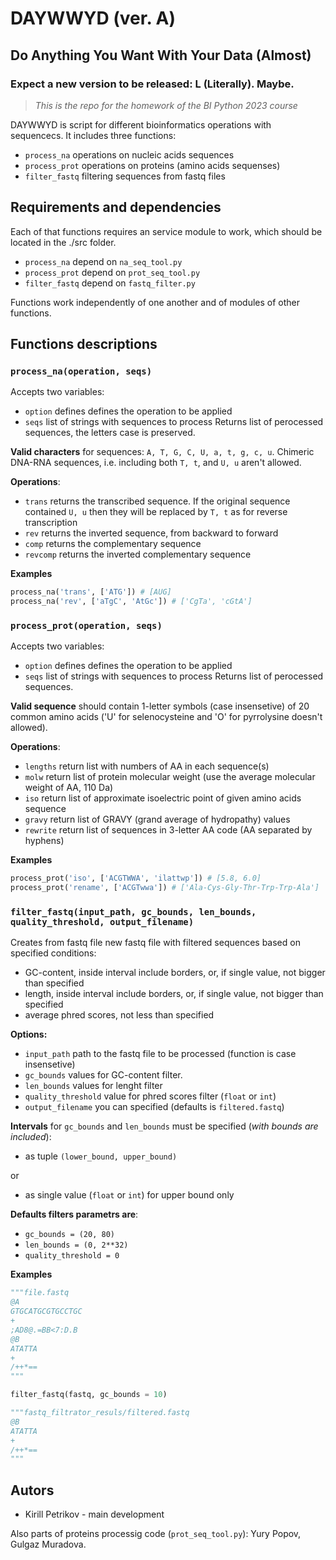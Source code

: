 # DAYWWYD (ver. A)
## Do Anything You Want With Your Data (Almost)
### Expect a new version to be released: L (Literally). Maybe.
> *This is the repo for the homework of the BI Python 2023 course*

DAYWWYD is script for different bioinformatics operations with sequencecs.
It includes three functions:
- `process_na` operations on nucleic acids sequences
- `process_prot` operations on proteins (amino acids sequenses)
- `filter_fastq` filtering sequences from fastq files

## Requirements and dependencies

Each of that functions requires an service module to work, which should be located in the ./src folder.
- `process_na` depend on `na_seq_tool.py`
- `process_prot` depend on `prot_seq_tool.py`
- `filter_fastq` depend on `fastq_filter.py`

Functions work independently of one another and of modules of other functions.

## Functions descriptions
### `process_na(operation, seqs)`

Accepts two variables:
- `option` defines defines the operation to be applied
- `seqs` list of strings with sequences to process
Returns list of perocessed sequences, the letters case is preserved.

**Valid characters** for sequences: `A, T, G, C, U, a, t, g, c, u`. Chimeric DNA-RNA sequences, i.e. including both `T, t`, and `U, u` aren't allowed.

**Operations**:
- `trans` returns the transcribed sequence. If the original sequence contained `U, u` then they will be replaced by `T, t` as for reverse transcription
- `rev` returns the inverted sequence, from backward to forward
- `comp` returns the complementary sequence
- `revcomp` returns the inverted complementary sequence

**Examples**
```python
process_na('trans', ['ATG']) # [AUG]
process_na('rev', ['aTgC', 'AtGc']) # ['CgTa', 'cGtA']
```

### `process_prot(operation, seqs)`
Accepts two variables:
- `option` defines defines the operation to be applied
- `seqs` list of strings with sequences to process
Returns list of perocessed sequences.

**Valid sequence** should contain 1-letter symbols (case insensetive) of 20 common amino acids ('U' for selenocysteine and 'O' for pyrrolysine doesn't allowed).

**Operations**:
- `lengths` return list with numbers of AA in each sequence(s)
- `molw` return list of protein molecular weight (use the average molecular weight of AA, 110 Da)
- `iso` return list of approximate isoelectric point of given amino acids sequence
- `gravy` return list of GRAVY (grand average of hydropathy) values
- `rewrite` return list of sequences in 3-letter AA code (AA separated by hyphens)

**Examples**
```python
process_prot('iso', ['ACGTWWA', 'ilattwp']) # [5.8, 6.0]
process_prot('rename', ['ACGTwwa']) # ['Ala-Cys-Gly-Thr-Trp-Trp-Ala']
```

### `filter_fastq(input_path, gc_bounds, len_bounds, quality_threshold, output_filename)`
Creates from fastq file new fastq file with filtered sequences based on specified conditions:
- GC-content, inside interval include borders, or, if single value, not bigger than specified
- length, inside interval include borders, or, if single value, not bigger than specified
- average phred scores, not less than specified

**Options:**
- `input_path` path to the fastq file to be processed (function is case insensetive)
- `gc_bounds` values for GC-content filter.
- `len_bounds` values for lenght filter
- `quality_threshold` value for phred scores filter (`float` or `int`)
- `output_filename` you can specified (defaults is `filtered.fastq`)

**Intervals** for `gc_bounds` and `len_bounds` must be specified (*with bounds are included*):
- as tuple `(lower_bound, upper_bound)`

or

- as single value (`float` or `int`) for upper bound only

**Defaults filters parametrs are**:
- `gc_bounds = (20, 80)`
- `len_bounds = (0, 2**32)`
- `quality_threshold = 0`

**Examples**

```python
"""file.fastq
@A
GTGCATGCGTGCCTGC
+
;AD8@.=BB<7:D.B
@B
ATATTA
+
/++*==
"""

filter_fastq(fastq, gc_bounds = 10)

"""fastq_filtrator_resuls/filtered.fastq
@B
ATATTA
+
/++*==
"""
```

## Autors
- Kirill Petrikov - main development

Also parts of proteins processig code (`prot_seq_tool.py`): Yury Popov, Gulgaz Muradova.





    
